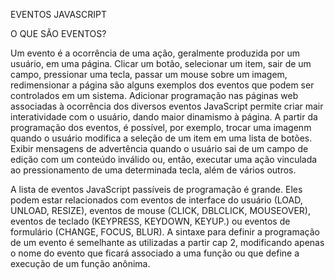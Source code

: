 EVENTOS JAVASCRIPT

O QUE SÃO EVENTOS?

Um evento é a ocorrência de uma ação, geralmente produzida por um usuário, em uma
página. Clicar um botão, selecionar um item, sair de um campo, pressionar uma tecla,
passar um mouse sobre um imagem, redimensionar a página são alguns exemplos dos eventos
que podem ser controlados em um sistema. Adicionar programação nas páginas web associadas
à ocorrência dos diversos eventos JavaScript permite criar mair interatividade com o usuário,
dando maior dinamismo à página. A partir da programação dos eventos, é possível, por exemplo,
trocar uma imagenm quando o usuário modifica a seleção de um item em uma lista de botões. Exibir
mensagens de advertência quando o usuário sai de um campo de edição com um conteúdo inválido ou,
então, executar uma ação vinculada ao pressionamento de uma determinada tecla, além de vários outros.

A lista de eventos JavaScript passíveis de programação é grande. Eles podem estar relacionados com eventos
de interface do usuário (LOAD, UNLOAD, RESIZE), eventos de mouse (CLICK, DBLCLICK, MOUSEOVER), eventos de teclado
(KEYPRESS, KEYDOWN, KEYUP.) ou eventos de formulário (CHANGE, FOCUS, BLUR). A sintaxe para definir a programação de um
evento é semelhante as utilizadas a partir cap 2, modificando apenas o nome do evento que ficará associado a uma função
ou que define a execução de um função anônima.
